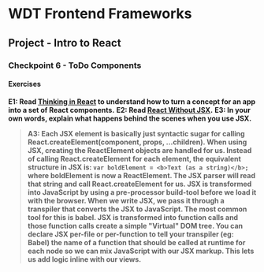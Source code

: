 # WDT Frontend Frameworks
## Project - Intro to React
### Checkpoint 6 - ToDo Components
#### Exercises

**E1: Read [Thinking in React](https://facebook.github.io/react/docs/thinking-in-react.html) to understand how to turn a concept for an app into a set of React components.**
**E2: Read [React Without JSX](https://facebook.github.io/react/docs/react-without-jsx.html).**
**E3: In your own words, explain what happens behind the scenes when you use JSX.**
> **A3: Each JSX element is basically just syntactic sugar for calling React.createElement(component, props, ...children). When using JSX, creating the ReactElement objects are handled for us. Instead of calling React.createElement for each element, the equivalent structure in JSX is: `var boldElement = <b>Text (as a string)</b>;` where boldElement is now a ReactElement. The JSX parser will read that string and call React.createElement for us. JSX is transformed into JavaScript by using a pre-processor build-tool before we load it with the browser. When we write JSX, we pass it through a transpiler that converts the JSX to JavaScript. The most common tool for this is babel. JSX is transformed into function calls and those function calls create a simple "Virtual" DOM tree. You can declare JSX per-file or per-function to tell your transpiler (eg: Babel) the name of a function that should be called at runtime for each node so we can mix JavaScript with our JSX markup. This lets us add logic inline with our views.**
